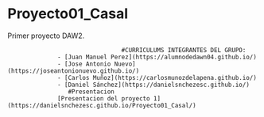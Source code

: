 # Proyecto01_Casal
Primer proyecto DAW2.


                                    #CURRICULUMS INTEGRANTES DEL GRUPO:
                  - [Juan Manuel Perez](https://alumnodedawn04.github.io/)
                  - [Jose Antonio Nuevo](https://joseantonionuevo.github.io/)
                  - [Carlos Muñoz](https://carlosmunozdelapena.github.io/)
                  - [Daniel Sánchez](https://danielsnchezesc.github.io/)
                     #Presentacion
                  [Presentacion del proyecto 1](https://danielsnchezesc.github.io/Proyecto01_Casal/)

